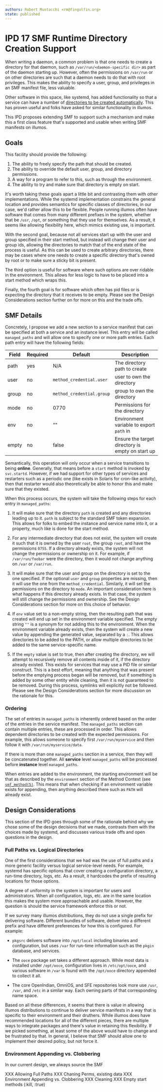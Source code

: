 ```yaml
---
authors: Robert Mustacchi <rm@fingolfin.org>
state: published
---
```


# IPD 17 SMF Runtime Directory Creation Support

When writing a daemon, a common problem is that one needs to create a
directory for that daemon, such as `/var/run/<daemon-specific dir>` as
part of the daemon starting up. However, often the permissions on
`/var/run` or on other directories are such that a daemon needs to do
that with root privileges. This makes the ability to specify a user,
group, and privileges in an SMF manifest file, less valuable.

Other software in this space, like systemd, has added functionality so
that a service can have a number of [directories to be created
automatically](https://www.freedesktop.org/software/systemd/man/systemd.exec.html#RuntimeDirectory=).
This has proven useful and folks have asked for similar functionality in
illumos.

This IPD proposes extending SMF to support such a mechanism and make
this a first class feature that's supported and usable when writing
SMF manifests on illumos.

## Goals

This facility should provide the following:

1. The ability to freely specify the path that should be created.
2. The ability to override the default user, group, and directory
permissions.
3. A way for a program to refer to this, such as through the
environment.
4. The ability to try and make sure that directory is empty on start.

It's worth taking these goals apart a little bit and contrasting them
with other implementations. While the systemd implementation constrains
the general location and provides semantics for specific classes of
directories, in our case, we'd rather allow this to be flexible. People
running illumos often have software that comes from many different
prefixes in the system, whether that be `/usr`, `/opt`, or something
that they use for themselves. As a result, it seems like allowing
flexibility here, which mimics existing use, is important.

With the second goal, because not all services start up with the user
and group specified in their start method, but instead will change their
user and group ids, allowing the directories to match that of the end
state of the process is useful. As this can be used to create arbitrary
directories, there may be cases where one needs to create a specific
directory that's owned by root or to make sure a sticky bit is present.

The third option is useful for software where such options are
over ridable in the environment. This allows for less logic to have to be
placed into a start method which wraps this.

Finally, the fourth goal is for software which often has pid files or is
expecting the directory that it receives to be empty. Please see the
Design Considerations section further on for more on this and the trade
offs.

## SMF Details

Concretely, I propose we add a new section to a service manifest that
can be specified at both a service and an instance level. This entry
will be called `managed_paths` and will allow one to specify one or more
path entries. Each path entry will have the following fields:

| Field | Required | Default | Description |
|-------|----------|---------|-------------|
| path | yes | N/A | The directory path to create |
| user | no | `method_credential.user` | user to own the directory |
| group | no | `method_credential.group` | group to own the directory |
| mode | no | 0770 | Permissions for the directory |
| env | no | "" | Environment variable to export `path` in |
| empty | no | false | Ensure the target directory is empty on start up |

Semantically, this operation will only occur when a service transitions
to being **online**. Generally, that means before a `start` method is
invoked by `svc.startd`. However, if we had support for other types of
services and restarters such as a periodic one (like exists in Solaris
for cron-like activity), then that restarter would also theoretically be
able to honor this and make sure that they existed.

When this process occurs, the system will take the following steps for
each entry in `managed_paths`:

1. It will make sure that the directory `path` is created and any
directories leading up to it. `path` is subject to the standard SMF
token expansion. This allows for folks to embed the instance and service
name into it, or a property, much like is done for the start method.

2. For any intermediate directory that does not exist, the system will
create it such that it is owned by the user `root`, the group `root`,
and have the permissions `0755`. If a directory already exists, the
system will not change the permissions or ownership on it. For example,
if `/var/run/foobar` were the directory, then it would not change
anything on `/var` or `/var/run`.

3. It will make sure that the user and group on the directory is set to
the one specified. If the optional `user` and `group` properties are
missing, then it will use the one from the `method_credential`.
Similarly, it will set the permissions on the directory to `mode`. An
important consideration here is what happens if this directory already
exists. In that case, the system will still change the permissions and
ownership.  See the Design Considerations section for more on this
choice of behavior.

4. If `env` value set to a non-empty string, then the resulting path
that was created will end up set in the environment variable specified.
The empty string `""` is a synonym for not adding this to the
environment. When the environment variable already exists, then the
system will create a new value by appending the generated value,
separated by a `:`. This allows directories to be added to the PATH, or
allow multiple directories to be added to the same service-specific
name.

5. If the `empty` value is set to true, then after creating the
directory, we will attempt to recursively remove all contents inside of
it, if the directory already existed. This exists for services that may
use a PID file or similar construct. This is a best effort, meaning that
anything that was present before the emptying process began will be
removed, but if something is added by some other entity while cleaning,
then it is not guaranteed to be removed. During this process, symlinks
will explicitly not be followed. Please see the Design Considerations
section for more discussion on the rationale for this.

### Ordering

The set of entries in `managed_paths` is inherently ordered based on the
order of the entries in the service manifest. The `managed_paths`
section can contain multiple entries, these are processed in order. This
allows dependent directories to be created with the expected
permissions. For example, this allows someone to specify first
`/var/run/myservice` and then follow it with `/var/run/myservice/data`.

If there is more than one `managed_paths` section in a service, then
they will be concatenated together. All **service** level
`managed_paths` will be processed before **instance** level
`managed_paths`.

When entries are added to the environment, the starting environment will
be that as described by the `environment` section of the Method Context
(see [`smf_method(5)`](https://illumos.org/man/5/smf_method). This means
that when checking if an environment variable exists for appending, then
anything described there such as `PATH` will already exist.

## Design Considerations

This section of the IPD goes through some of the rationale behind why we
chose some of the design decisions that we made, contrasts them with the
choices made by systemd, and discusses various trade offs and open
questions in the design. 

### Full Paths vs. Logical Directories

One of the first considerations that we had was the use of full paths
and a more generic facility versus logical service-level needs. For
example, systemd has specific options that cover creating a
configuration directory, a run-time directory, logs, etc. As a result,
it hardcodes the prefix of resulting locations for those options.

A degree of uniformity in the system is important for users and
administrators. When all configuration, logs, etc. are in the same
location this makes the system more approachable and usable. However,
the question is should the service framework enforce this or not.

If we survey many illumos distributions, they do not use a single prefix
for delivering software. Different bundles of software, deliver into a
different prefix and have different preferences for how this is
configured. For example:

* `pkgsrc` delivers software into `/opt/local` including binaries and
configuration, but uses `/var` for run-time information such as the
`pkgin` database, and services.

* The `ooce` package set takes a different approach. While most data is
installed under `/opt/ooce`, configuration lives in `/etc/opt/ooce`, and
various software in `/var` is found with the `/opt/ooce` directory
appended to collect it all.

* The core OpenIndian, OmniOS, and SFE repositories look more
use `/usr`, `/var`, and `/etc` in a similar way. Each owning parts of
that corresponding name space.

Based on all these differences, it seems that there is value in allowing
illumos distributions to continue to deliver service manifests in a way
that is specific to their environment and their druthers. While illumos
does have recommended locations for all of the different pieces, there
are multiple ways to integrate packages and there's value in retaining
this flexibility. If we picked something, at least some of the above
would have to change and be frustrated by that. In general, I believe
that SMF should allow one to implement their desired policy, but not
force it.

### Environment Appending vs. Clobbering

In our current design, we always source the SMF 

XXX Allowing Full Paths
XXX Chaning Perms, existing data
XXX Environment Appending vs. Clobbering
XXX Cleaning
XXX Empty start methods (:kill, :true)

